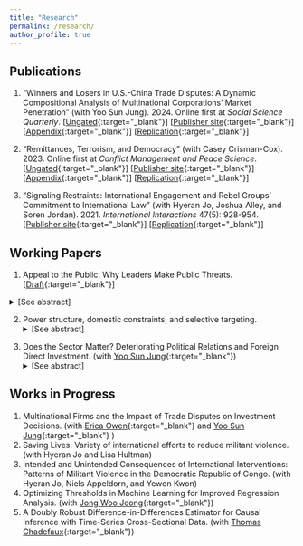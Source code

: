 ```yaml
---
title: "Research"
permalink: /research/
author_profile: true
---
```


## Publications

1. “Winners and Losers in U.S.-China Trade Disputes: A Dynamic Compositional Analysis of Multinational Corporations’ Market Penetration” (with Yoo Sun Jung). 2024. Online first at *Social Science Quarterly*. [[Ungated](/files/papers/JungPark_ssq2024_ungated.pdf){:target="_blank"}] [[Publisher site](http://doi.org/10.1111/ssqu.13362){:target="_blank"}] [[Appendix](/files/papers/jp_ssq_sm.pdf){:target="_blank"}] [[Replication](/files/replication/JP_ssq_replication.zip){:target="_blank"}]

2. “Remittances, Terrorism, and Democracy” (with Casey Crisman-Cox). 2023. Online first at *Conflict Management and Peace Science*.  [[Ungated](/files/papers/remittances.pdf){:target="_blank"}] [[Publisher site](https://journals.sagepub.com/doi/10.1177/07388942231207029){:target="_blank"}] [[Appendix](/files/papers/SIremittances.pdf){:target="_blank"}] [[Replication](https://github.com/ccrismancox/CMPS_remittances){:target="_blank"}]

3. “Signaling Restraints: International Engagement and Rebel Groups’ Commitment to International Law” (with Hyeran Jo, Joshua Alley, and Soren Jordan). 2021. *International Interactions* 47(5): 928-954. [[Publisher site](https://www.tandfonline.com/doi/full/10.1080/03050629.2020.1814761){:target="_blank"}] [[Replication](https://www.dropbox.com/s/8924t547gyxmgfo/rebel_commitment_replication.zip?dl=0){:target="_blank"}]


## Working Papers

1. Appeal to the Public: Why Leaders Make Public Threats.  [[Draft](https://www.dropbox.com/s/3tw534b6gta1f2i/Park_Yohan_Writingsample_public_concerns.pdf?dl=0){:target="_blank"}]
<details> 
<summary>[See abstract]</summary>
Why do leaders go public? During an armed crisis, leaders have strong concerns about the public's evaluation of their conflict behavior. I argue that leaders issue public threats, especially ambiguous ones, to address these concerns. Using public statements, leaders can provide domestic audiences with information on their progress in the crisis, reframe the issues at stake, and make a justification for the decisions they have made or will make further. Moreover, leaders strategically embrace ambiguity within their public statements to satisfy broader audiences with heterogeneous preferences over how to handle the crisis. I test my argument with a novel measure of the US leaders' perceived public concerns during the Vietnam War. Applying supervised learning methods to the declassified White House documents from 1961 to 1976, I measure the US decision-makers' time-varying concerns about the public's evaluation of their foreign policy. The analysis of the US foreign policy documents finds that leaders are more likely to issue public threats, and they make these threats more ambiguous as they perceive the public to be more concerned about leaders' policy competence in Vietnam. These findings imply that the presence of domestic audiences could undermine the credibility of a state's public threats.
</details>


2. Power structure, domestic constraints, and selective targeting. <details> <summary>[See abstract]</summary>
Previous studies of interstate conflict suggest that leaders who are accountable to domestic audiences have an incentive to target weaker countries in militarized disputes due to the fear of post-defeat domestic punishment. I argue that the effect of domestic audiences on leaders' decisions vary with the international power structure. Under a bipolar structure, minor powers face great uncertainty about dispute outcomes because fierce superpower competition undermines the importance of the balance of power between the disputants. Moreover, the shared concerns about the total war between the two superpowers lead the minor powers to be ambiguous about the superpowers' commitments about support. The dispute outcome uncertainty discourages the leaders with domestic audiences from making risky decisions, whereas it encourages the relatively unconstrained leaders to adopt reckless policies. The analyses of the initiation of militarized disputes between 1946 and 2010 show that regime types with domestic audiences are less likely than personalist regimes to initiate militarized conflicts against stronger opponents in the Cold War period. However, the difference between each non-personalist regime and personalist regime decreases following the end of superpower competition. This finding implies the diminished role of domestic audiences in constraining state leaders during the post-Cold War era.
</details>

3. Does the Sector Matter? Deteriorating Political Relations and Foreign Direct Investment. (with [Yoo Sun Jung](https://www.yoosunjung.com/){:target="_blank"}) <details> <summary>[See abstract]</summary> Do political tensions between states disrupt investment flows? Deteriorating political relations may cause negative attitudes towards foreign firms and their products and even retaliatory economic measures. With a hostile political environment, investors expect firms' performance and potential profits to decrease; thus, they perceive the host country riskier. We argue that rising political risk increases as a function of industry fixed asset intensity associated with the irreversibility of investment. We expect that political tensions deter investment for fixed asset-intensive industries because of a substantial increase in investors' perceived risk, but have no such effect for low fixed asset industries, as the increase is not large enough to alter investors' decisions. We test our argument using data on greenfield FDI projects in 126 developing countries during 2003 - 2019. Our analysis finds that political tensions reduce investment in most industries, but not in low fixed asset industries. </details>


## Works in Progress

1. Multinational Firms and the Impact of Trade Disputes on Investment Decisions. (with [Erica Owen](https://sites.google.com/view/erica-owen){:target="_blank"} and [Yoo Sun Jung](https://www.yoosunjung.com){:target="_blank"} )
2. Saving Lives: Variety of international efforts to reduce militant violence. (with Hyeran Jo and Lisa Hultman)
3. Intended and Unintended Consequences of International Interventions: Patterns of Militant Violence in the Democratic Republic of Congo. (with Hyeran Jo, Niels Appeldorn, and Yewon Kwon)
4. Optimizing Thresholds in Machine Learning for Improved Regression Analysis. (with [Jong Woo Jeong](https://www.jongwoojeong.com){:target="_blank"})
5. A Doubly Robust Difference-in-Differences Estimator for Causal Inference with Time-Series Cross-Sectional Data. (with [Thomas Chadefaux](https://chadefaux.github.io){:target="_blank"})
